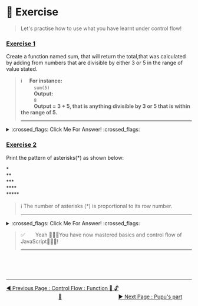 # :dart:    Exercise

>   Let's practise how to use what you have learnt under control flow!


### <ins>Exercise 1 </ins>

Create a function named sum, that will return the total,that was calculated by adding from numbers that are divisible by either 3 or 5 in the range of value stated.

>   :information_source:    &nbsp;&nbsp;&nbsp;&nbsp;**For instance:** <br>  &nbsp;&nbsp;&nbsp;&nbsp;&nbsp;&nbsp;&nbsp;&nbsp;    `sum(5)`<br>    &nbsp;&nbsp;&nbsp;&nbsp;&nbsp;&nbsp;&nbsp;&nbsp;    **Output:**<br> &nbsp;&nbsp;&nbsp;&nbsp;&nbsp;&nbsp;&nbsp;&nbsp;    `8`<br> &nbsp;&nbsp;&nbsp;&nbsp;&nbsp;&nbsp;&nbsp;&nbsp;    **Output = 3 + 5, that is anything divisible by 3 or 5 that is within the range of 5.**
<br><hr>

<details><summary> :crossed_flags: Click Me For Answer! :crossed_flags: </summary><br>

```javascript
function sum (num){
    let total = 0;
    for (let count = 0; count <= num; count++)
        if (count%3===0 ||count%5===0)
            total += count;
    
    return total;
}
```
</details>

### <ins>Exercise 2</ins>

Print the pattern of asterisks\(\*\) as shown below:

\*<br>
\*\*<br>
\*\*\*<br>
\*\*\*\*<br>
\*\*\*\*\*

>   :information_source: The number of asterisks \(\*\) is proportional to its row number.
<br><hr>

<details><summary> :crossed_flags: Click Me For Answer! :crossed_flags: </summary><br>

```javascript
function showStars(num){
    for (let row = 1; row<= num; row++){
        let star = '';
            for(let col = 1; col<= row; col++)
                star +='*';
                console.log(star);
    }
}
```
</details>


>   :white_check_mark:  &nbsp;&nbsp;&nbsp;&nbsp;&nbsp;  Yeah 🎉🎉🎉You have now mastered basics and control flow of JavaScript🎉🎉🎉!
<br><hr>

<br><br><br>
<hr>

[:arrow_backward: Previous Page : Control Flow : Function :triangular_flag_on_post: :unlock: ](function.md)  &nbsp;&nbsp;&nbsp;&nbsp;&nbsp;&nbsp;&nbsp;&nbsp;&nbsp;&nbsp;&nbsp;&nbsp;&nbsp;&nbsp;&nbsp;&nbsp;&nbsp;&nbsp;&nbsp;&nbsp;&nbsp;&nbsp;&nbsp;&nbsp;&nbsp;&nbsp;&nbsp;&nbsp;&nbsp;&nbsp;&nbsp;&nbsp;&nbsp;&nbsp;&nbsp;&nbsp;[:house_with_garden:](../../README.md)&nbsp;&nbsp;&nbsp;&nbsp;&nbsp;&nbsp;&nbsp;&nbsp;&nbsp;&nbsp;&nbsp;&nbsp;&nbsp;&nbsp;&nbsp;&nbsp;&nbsp;&nbsp;&nbsp;&nbsp;&nbsp;&nbsp;&nbsp;&nbsp;&nbsp;&nbsp;&nbsp;&nbsp;&nbsp;&nbsp;&nbsp;&nbsp;&nbsp;&nbsp;&nbsp;&nbsp;&nbsp;&nbsp;    [:arrow_forward: Next Page : Pupu's part ](exercise.md)

